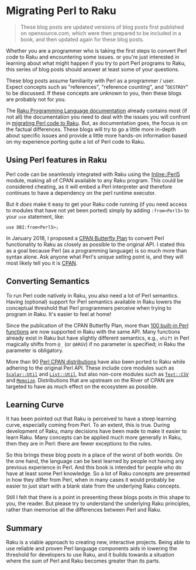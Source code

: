 # Migrating Perl to Raku

> These blog posts are updated versions of blog posts first published on opensource.com, which were then prepared to be included in a book, and then updated again for these blog posts.

Whether you are a programmer who is taking the first steps to convert Perl code to Raku and encountering some issues. or you're just interested in learning about what might happen if you try to port Perl programs to Raku, this series of blog posts should answer at least some of your questions.

These blog posts assume familiarity with Perl as a programmer / user.   Expect concepts such as "references", "reference counting", and "`DESTROY`" to be discussed.  If these concepts are unknown to you, then these blogs are probably not for you.

The [Raku Programming Language documentation](https://docs.raku.org) already contains most (if not all) the documentation you need to deal with the issues you will confront in [migrating Perl code to Raku](https://docs.raku.org/language/perl2raku-overview).  But, as documentation goes, the focus is on the factual differences.  These blogs will try to go a little more in-depth about specific issues and provide a little more hands-on information based on my experience porting quite a lot of Perl code to Raku.

## Using Perl features in Raku

Perl code can be seamlessly integrated with Raku using the [Inline::Perl5](https://raku.land/cpan:NINE/Inline::Perl5) module, making all of CPAN available to any Raku program. This could be considered cheating, as it will embed a Perl interpreter and therefore continues to have a dependency on the perl runtime executor.

But it *does* make it easy to get your Raku code running (if you need access to modules that have not yet been ported) simply by adding `:from<Perl5>` to your `use` statement, like:

    use DBI:from<Perl5>;

In January 2018, I proposed a [CPAN Butterfly Plan](https://www.perl.com/article/an-open-letter-to-the-perl-community/) to convert Perl functionality to Raku as closely as possible to the original API. I stated this as a goal because Perl (as a programming language) is so much more than syntax alone. Ask anyone what Perl's unique selling point is, and they will most likely tell you it is [CPAN](https://metacpan.org).

## Converting Semantics

To run Perl code natively in Raku, you also need a lot of Perl semantics. Having (optional) support for Perl semantics available in Raku lowers the conceptual threshold that Perl programmers perceive when trying to program in Raku. It's easier to feel at home!

Since the publication of the CPAN Butterfly Plan, more than [100 built-in Perl functions](https://raku.land/zef:lizmat/P5built-ins) are now supported in Raku with the same API. Many functions already exist in Raku but have slightly different semantics, e.g., `shift` in Perl magically shifts from `@_` (or `@ARGV`) if no parameter is specified; in Raku the parameter is obligatory.

More than 90 [Perl CPAN distributions](https://raku.land/tags/cpan5) have also been ported to Raku while adhering to the original Perl API. These include core modules such as [`Scalar::Util`](https://raku.land/zef:lizmat/Scalar::Util) and [`List::Util`](https://raku.land/zef:lizmat/List::Util), but also non-core modules such as [`Text::CSV`](https://raku.land/github:Tux/Text::CSV) and [`Memoize`](https://raku.land/zef:lizmat/Memoize). Distributions that are upstream on the River of CPAN are targeted to have as much effect on the ecosystem as possible.

## Learning Curve
It has been pointed out that Raku is perceived to have a steep learning curve, especially coming from Perl.  To an extent, this is true.  During development of Raku, many decisions have been made to make it easier to learn Raku.  Many concepts can be applied much more generally in Raku, then they are in Perl: there are fewer exceptions to the rules.

So this brings these blog posts in a place of the worst of both worlds.  On the one hand, the language can be best learned by people not having any previous experience in Perl.  And this book is intended for people who do have at least some Perl knowledge.  So a lot of Raku concepts are presented in how they differ from Perl, when in many cases it would probably be easier to just start with a blank slate from the underlying Raku concepts.

Still I felt that there is a point in presenting these blogs posts in this shape to you, the reader.  But please try to understand the underlying Raku principles, rather than memorise all the differences between Perl and Raku.

## Summary
Raku is a viable approach to creating new, interactive projects. Being able to use reliable and proven Perl language components aids in lowering the threshold for developers to use Raku, and it builds towards a situation where the sum of Perl and Raku becomes greater than its parts.
